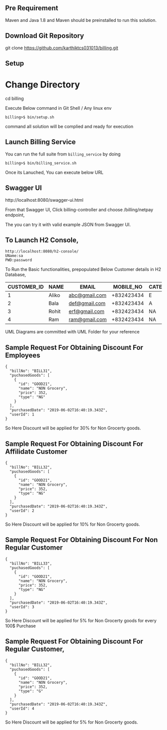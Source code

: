 
## Pre Requirement

Maven and Java 1.8 and Maven should be preinstalled to run this solution.

## Download Git Repository

git clone https://github.com/karthiktcs031013/billing.git

## Setup
# Change Directory

cd billing

Execute Below command in Git Shell / Any linux env

```
billing>$ bin/setup.sh
```
command all solution will be complied and ready for execution

## Launch Billing Service

You can run the full suite from `billing_service` by doing
```
billing>$ bin/billing_service.sh

````
Once its Lanuched, You can execute below URL

## Swagger UI

http://localhost:8080/swagger-ui.html

From that Swagger UI, Click billing-controller and choose /billing/netpay endpoint,

The you can try it with valid example JSON from Swagger UI.

## To Launch H2 Console,

```
http://localhost:8080/h2-console/
UName:sa
PWD:password
```
To Run the Basic functionalities,  prepopulated Below Customer details in H2 Database,



|CUSTOMER_ID|    NAME     |     EMAIL     |    MOBILE_NO    |     CATEGORY    |EMPLOYEE_ID|AFFILIATE_ID|SUBSCRIBE_DATE|
|-----------|-------------|---------------|-----------------|-----------------|-----------|------------|--------------|
|     1	    |    Aliko	  |  abc@gmail.com|	+832423434      |	       E	      |        1	|      null	 | 2019-06-03   |
|     2	    |     Bala	  |  def@gmail.com|	+832423434	    |        A	      |    null	  |       1	   | 2019-06-03   |
|     3	    |     Rohit	  |erf@gmail.com	|+832423434	      |        NA	      |    null	  |      null	 | 2019-06-03   |
|     4	    |     Ram	    | ram@gmail.com	| +832423434	    |        NA	      |    null	  |       null | 2015-12-15   |



UML Diagrams are committed with UML Folder for your reference

## Sample Request For Obtaining Discount For Employees

```
{
  "billNo": "BILL31",
  "puchasedGoods": [
    {
      "id": "GOOD21",
      "name": "NON Grocery",
      "price": 352,
      "type": "NG"
    }
  ],
  "purchasedDate": "2019-06-02T16:40:19.343Z",
  "userId": 1
}
```
So Here Discount will be applied for 30% for Non Grocerty goods.


## Sample Request For Obtaining Discount For Affilidate Customer

```
{
  "billNo": "BILL32",
  "puchasedGoods": [
    {
      "id": "GOOD21",
      "name": "NON Grocery",
      "price": 352,
      "type": "NG"
    }
  ],
  "purchasedDate": "2019-06-02T16:40:19.343Z",
  "userId": 2
}
```
So Here Discount will be applied for 10% for Non Grocerty goods.


## Sample Request For Obtaining Discount For Non Regular Customer

```
{
  "billNo": "BILL33",
  "puchasedGoods": [
    {
      "id": "GOOD21",
      "name": "NON Grocery",
      "price": 352,
      "type": "NG"
    }
  ],
  "purchasedDate": "2019-06-02T16:40:19.343Z",
  "userId": 3
}
```
So Here Discount will be applied for 5% for Non Grocerty goods for every 100$ Purchase




## Sample Request For Obtaining Discount For Regular Customer,

```
{
  "billNo": "BILL32",
  "puchasedGoods": [
    {
      "id": "GOOD21",
      "name": "NON Grocery",
      "price": 352,
      "type": "G"
    }
  ],
  "purchasedDate": "2019-06-02T16:40:19.343Z",
  "userId": 4
}
```
So Here Discount will be applied for 5% for Non Grocerty goods.


